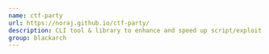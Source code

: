 ```yaml
---
name: ctf-party
url: https://noraj.github.io/ctf-party/
description: CLI tool & library to enhance and speed up script/exploit writing for CTF players. URL : https://noraj.github.io/ctf-party/ Groups : blackarch blackarch-misc
group: blackarch
---
```


